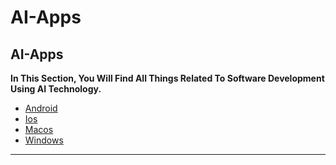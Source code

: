 # AI-Apps

## AI-Apps

**In This Section, You Will Find All Things Related To Software Development Using AI Technology.**

- [Android](HOME-MTHRFCKR/BOOKMRKS-MTHRFCKR/Ai-Mthrfckr/Apps/Android.md)
- [Ios](HOME-MTHRFCKR/BOOKMRKS-MTHRFCKR/Ai-Mthrfckr/Apps/Ios.md)
- [Macos](HOME-MTHRFCKR/BOOKMRKS-MTHRFCKR/Ai-Mthrfckr/Apps/Macos.md)
- [Windows](Windows.md)

---
